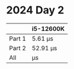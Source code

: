 # 2024 Day 2

|        | i5-12600K |
| ------ | --------- |
| Part 1 | 5.61 µs  |
| Part 2 | 52.91 µs  |
| All    | µs        |
